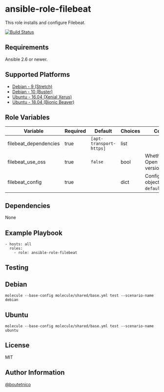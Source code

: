 ansible-role-filebeat
=====================

This role installs and configure Filebeat.

[![Build Status](https://travis-ci.org/boutetnico/ansible-role-filebeat.svg?branch=master)](https://travis-ci.org/boutetnico/ansible-role-filebeat)

Requirements
------------

Ansible 2.6 or newer.

Supported Platforms
-------------------
- [Debian - 9 (Stretch)](https://wiki.debian.org/DebianStretch)
- [Debian - 10 (Buster)](https://wiki.debian.org/DebianBuster)
- [Ubuntu - 16.04 (Xenial Xerus)](http://releases.ubuntu.com/16.04/)
- [Ubuntu - 18.04 (Bionic Beaver)](http://releases.ubuntu.com/18.04/)


Role Variables
--------------

| Variable                     | Required | Default                         | Choices   | Comments                                      |
|------------------------------|----------|---------------------------------|-----------|-----------------------------------------------|
| filebeat_dependencies        | true     | `[apt-transport-https]`         | list      |                                               |
| filebeat_use_oss             | true     | `false`                         | bool      | Whether to use Open Source version or not.    |
| filebeat_config              | true     |                                 | dict      | Configuration object. See `defaults/main.yml`.|

Dependencies
------------

None

Example Playbook
----------------

    - hosts: all
      roles:
        - role: ansible-role-filebeat

Testing
-------

## Debian

`molecule --base-config molecule/shared/base.yml test --scenario-name debian`

## Ubuntu

`molecule --base-config molecule/shared/base.yml test --scenario-name ubuntu`

License
-------

MIT

Author Information
------------------

[@boutetnico](https://github.com/boutetnico)
